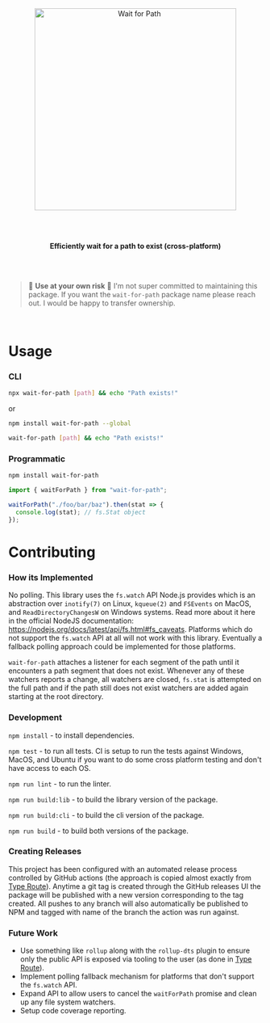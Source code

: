 <br/>
<br/>
<p align="center">
  <img src="https://github.com/bradenhs/wait-for-path-2/blob/master/artwork/logo.svg" width="400" alt="Wait for Path"/>
</p>
<br/>
<br/>
<p align="center">
  <b>Efficiently wait for a path to exist (cross-platform)</b>
</p>
<br/>
<br/>

> 🚨 **Use at your own risk** 🚨 I'm not super committed to maintaining this package. If you
> want the `wait-for-path` package name please reach out. I would be happy to transfer ownership.

<br/>

# Usage

### CLI

```bash
npx wait-for-path [path] && echo "Path exists!"
```

or

```bash
npm install wait-for-path --global
```

```bash
wait-for-path [path] && echo "Path exists!"
```

### Programmatic

```bash
npm install wait-for-path
```

```ts
import { waitForPath } from "wait-for-path";

waitForPath("./foo/bar/baz").then(stat => {
  console.log(stat); // fs.Stat object
});
```

# Contributing

### How its Implemented

No polling. This library uses the `fs.watch` API Node.js provides which is an abstraction
over `inotify(7)` on Linux, `kqueue(2)` and `FSEvents` on MacOS, and `ReadDirectoryChangesW`
on Windows systems. Read more about it here in the official NodeJS documentation:
https://nodejs.org/docs/latest/api/fs.html#fs_caveats. Platforms which do not support
the `fs.watch` API at all will not work with this library. Eventually a fallback polling approach
could be implemented for those platforms.

`wait-for-path` attaches a listener for each segment of the path until it encounters a path segment
that does not exist. Whenever any of these watchers reports a change, all watchers are closed,
`fs.stat` is attempted on the full path and if the path still does not exist watchers are added
again starting at the root directory.

### Development

`npm install` - to install dependencies.

`npm test` - to run all tests. CI is setup to run the tests against Windows, MacOS, and Ubuntu if you
want to do some cross platform testing and don't have access to each OS.

`npm run lint` - to run the linter.

`npm run build:lib` - to build the library version of the package.

`npm run build:cli` - to build the cli version of the package.

`npm run build` - to build both versions of the package.

### Creating Releases

This project has been configured with an automated release process controlled by GitHub actions
(the approach is copied almost exactly from [Type Route](https://github.com/typehero/type-route)). Anytime a
git tag is created through the GitHub releases UI the package will be published with a new version
corresponding to the tag created. All pushes to any branch will also automatically
be published to NPM and tagged with name of the branch the action was run against.

### Future Work

- Use something like `rollup` along with the `rollup-dts` plugin to ensure only the public API is
exposed via tooling to the user (as done in [Type Route](https://github.com/typehero/type-route)).
- Implement polling fallback mechanism for platforms that don't support the `fs.watch` API.
- Expand API to allow users to cancel the `waitForPath` promise and clean up any file system
watchers.
- Setup code coverage reporting.
